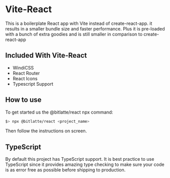 # Vite-React
This is a boilerplate React app with Vite instead of create-react-app.
it results in a smaller bundle size and faster performance. Plus it is
pre-loaded with a bunch of extra goodies and is still smaller in
comparison to create-react-app

## Included With Vite-React
- WindiCSS
- React Router
- React Icons
- Typescript Support

## How to use
To get started us the @bitlatte/react npx command:

```sh
$> npx @bitlatte/react <project_name>
```

Then follow the instructions on screen.

## TypeScript
By default this project has TypeScript support. It is best practice to
use TypeScript since it provides amazing type checking to make sure
your code is as error free as possible before shipping to production.
